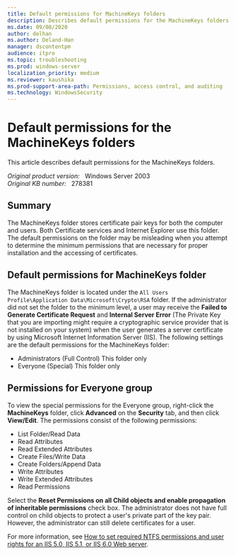 ```yaml
---
title: Default permissions for MachineKeys folders
description: Describes default permissions for the MachineKeys folders.
ms.date: 09/08/2020
author: delhan
ms.author: Deland-Han
manager: dscontentpm
audience: itpro
ms.topic: troubleshooting
ms.prod: windows-server
localization_priority: medium
ms.reviewer: kaushika
ms.prod-support-area-path: Permissions, access control, and auditing
ms.technology: WindowsSecurity
---
```

# Default permissions for the MachineKeys folders

This article describes default permissions for the MachineKeys folders.

_Original product version:_ &nbsp; Windows Server 2003  
_Original KB number:_ &nbsp; 278381

## Summary

The MachineKeys folder stores certificate pair keys for both the computer and users. Both Certificate services and Internet Explorer use this folder. The default permissions on the folder may be misleading when you attempt to determine the minimum permissions that are necessary for proper installation and the accessing of certificates.

## Default permissions for MachineKeys folder

The MachineKeys folder is located under the `All Users Profile\Application Data\Microsoft\Crypto\RSA` folder. If the administrator did not set the folder to the minimum level, a user may receive the **Failed to Generate Certificate Request** and **Internal Server Error** (The Private Key that you are importing might require a cryptographic service provider that is not installed on your system) when the user generates a server certificate by using Microsoft Internet Information Server (IIS). The following settings are the default permissions for the MachineKeys folder:

- Administrators (Full Control) This folder only
- Everyone (Special) This folder only

## Permissions for Everyone group

To view the special permissions for the Everyone group, right-click the **MachineKeys** folder, click **Advanced** on the **Security** tab, and then click **View/Edit**. The permissions consist of the following permissions:

- List Folder/Read Data
- Read Attributes
- Read Extended Attributes
- Create Files/Write Data
- Create Folders/Append Data
- Write Attributes
- Write Extended Attributes
- Read Permissions

Select the **Reset Permissions on all Child objects and enable propagation of inheritable permissions** check box. The administrator does not have full control on child objects to protect a user's private part of the key pair. However, the administrator can still delete certificates for a user.

For more information, see [How to set required NTFS permissions and user rights for an IIS 5.0, IIS 5.1, or IIS 6.0 Web server](https://support.microsoft.com/help/271071).

